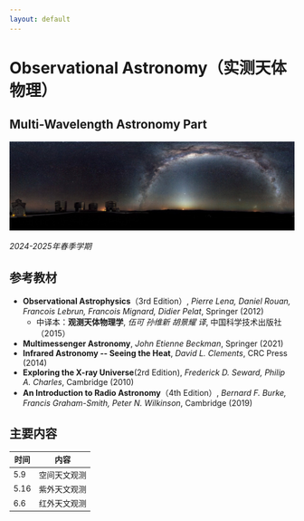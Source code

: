 ```yaml
---
layout: default
---
```


# Observational Astronomy（实测天体物理）
## Multi-Wavelength Astronomy Part

![](../../image/obsastro.png)

*2024-2025年春季学期*

## 参考教材

* **Observational Astrophysics**（3rd Edition）, *Pierre Lena, Daniel Rouan, Francois Lebrun, Francois Mignard, Didier Pelat*, Springer (2012)
    * 中译本：**观测天体物理学**, *伍可 孙维新 胡景耀 译*, 中国科学技术出版社（2015）
* **Multimessenger Astronomy**, *John Etienne Beckman*, Springer (2021)
* **Infrared Astronomy -- Seeing the Heat**, *David L. Clements*, CRC Press (2014)
* **Exploring the X-ray Universe**(2rd Edition), *Frederick D. Seward, Philip A. Charles*, Cambridge (2010)
* **An Introduction to Radio Astronomy**（4th Edition）, *Bernard F. Burke, Francis Graham-Smith, Peter N. Wilkinson*, Cambridge (2019)

## 主要内容

时间 | 内容 
----|----
5.9 | 空间天文观测
5.16| 紫外天文观测
6.6 | 红外天文观测